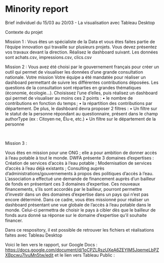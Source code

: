 # Minority report
 Brief individuel du 15/03 au 20/03 - La visualisation avec Tableau Desktop


Contexte du projet

Mission 1 : Vous êtes un spécialiste de la Data et vous êtes faites partie de l’équipe innovation qui travaille sur plusieurs projets. Vous devez présentez vos travaux devant la direction. Réalisez le dashboard suivant. Les données sont achats.csv, impressions.csv, clics.csv

Mission 2 : Vous avez été choisi par le gouvernement français pour créer un outil qui permet de visualiser les données d’une grande consultation nationale.
Votre mission Votre équipe a été mandatée pour réaliser un dashboard permettant de suivre les différentes contributions déposées. Les questions de la consultation sont réparties en grandes thématiques (économie, écologie...). Choisissez l’une d’elles, puis réalisez un dashboard qui permet de visualiser au moins ces 2 points : • le nombre de contributions en fonction du temps ; • la répartition des contributions par département. De plus, le dashboard devra proposer 2 filtres : • Un filtre sur le statut de la personne répondant au questionnaire, présent dans le champ authorType (ex : Citoyen·ne, Élu·e, etc.) • Un filtre sur le département de la personne

​

Mission 3 :

Vous êtes en mission pour une ONG ; elle a pour ambition de donner accès à l’eau potable à tout le monde.
DWFA présente 3 domaines d’expertises :
Création de services d’accès à l’eau potable ; Modernisation de services d’accès à l’eau déjà existants ; Consulting auprès d’administrations/gouvernements à propos des politiques d’accès à l’eau. L’association a effectué une demande de financement auprès d’un bailleur de fonds en présentant ces 3 domaines d’expertise. Ces nouveaux financements, s’ils sont accordés par le bailleur, pourront permettre d’investir dans un des domaines d’expertise dans un pays qui n’est pas encore déterminé. Dans ce cadre, vous êtes missionné pour réaliser un dashboard présentant une vue globale de l’accès à l’eau potable dans le monde. Celui-ci permettra de choisir le pays à cibler dès que le bailleur de fonds aura donné sa réponse sur le domaine d’expertise qu’il souhaite financer.


Dans ce respository, il est possible de retrouver les fichiers et réalisations faites avec Tableau Desktop

Voici le lien vers le rapport, sur Google Docs : https://docs.google.com/document/d/1oCPZLRszUXeA6ZEYIM5JqemeLbPZXBpcwu7IvuMn5tw/edit
et le lien vers Tableau Public : 
